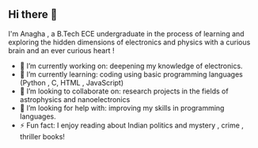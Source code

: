 ## Hi there 👋

I'm Anagha , a B.Tech ECE undergraduate in the process of learning and exploring the hidden dimensions of electronics and physics with a curious brain and an ever curious heart !

- 🔭 I’m currently working on: deepening my knowledge of electronics.
- 🌱 I’m currently learning: coding using basic programming languages (Python , C, HTML , JavaScript)
- 👯 I’m looking to collaborate on: research projects in the fields of astrophysics and nanoelectronics
- 🤔 I’m looking for help with: improving my skills in programming languages.
- ⚡ Fun fact: I enjoy reading about Indian politics and mystery , crime , thriller books!

